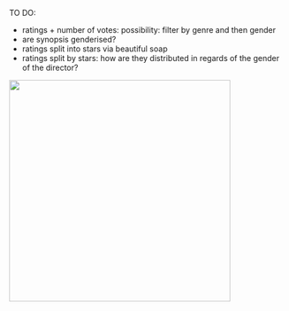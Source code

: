 TO DO:
- ratings + number of votes: possibility: filter by genre and then gender
- are synopsis genderised?
- ratings split into stars via beautiful soap
- ratings split by stars: how are they distributed in regards of the gender of the director?


<img src="https://github.com/ecancellieri/Gender_Bias/blob/master/IMDB/votes_distribution.png" width="400">
